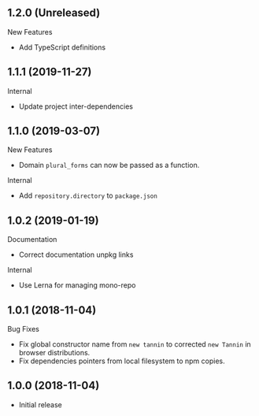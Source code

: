 ## 1.2.0 (Unreleased)

New Features

- Add TypeScript definitions

## 1.1.1 (2019-11-27)

Internal

- Update project inter-dependencies

## 1.1.0 (2019-03-07)

New Features

- Domain `plural_forms` can now be passed as a function.

Internal

- Add `repository.directory` to `package.json`

## 1.0.2 (2019-01-19)

Documentation

- Correct documentation unpkg links

Internal

- Use Lerna for managing mono-repo

## 1.0.1 (2018-11-04)

Bug Fixes

- Fix global constructor name from `new tannin` to corrected `new Tannin` in browser distributions.
- Fix dependencies pointers from local filesystem to npm copies.

## 1.0.0 (2018-11-04)

- Initial release
